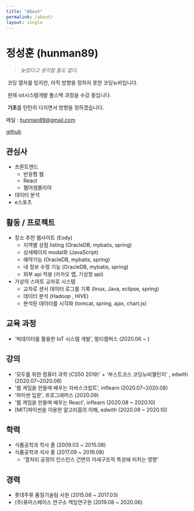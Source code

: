 ```yaml
---
title: "About"
permalink: /about/
layout: single
---
```


# 정성훈 (hunman89)

> *늦었다고 생각할 틈도 없다.*

​	코딩 열차를 탔지만, 아직 방향을 정하지 못한 코딩뉴비입니다. 

​    현재 iot시스템개발 풀스택 과정을 수강 중입니다. 

​    **기초**를 탄탄히 다지면서 방향을 정하겠습니다.  



메일 :  hunman89@gmail.com 

[github](https://github.com/hunman89)



## 관심사

* 프론트엔드
  * 반응형 웹
  * React
  * 웹어셈블리어
* 데이터 분석
* e스포츠



## 활동 / 프로젝트

* 장소 추천 웹사이트 (Eody)
  * 지역별 상점 listing (OracleDB, mybatis, spring)
  * 상세페이지 modal화 (JavaScript)
  * 예약기능 (OracleDB, mybatis, spring)
  * 내 정보 수정 기능 (OracleDB, mybatis, spring)
  * 외부 api 적용 (카카오 맵, 기상청 api)
* 가상의 스마트 교차로 시스템
  * 교차로 센서 데이터 로그를 기록 (linux, Java, eclipse, spring)
  * 데이터 분석 (Hadoop , HIVE)
  * 분석된 데이터를 시각화 (tomcat, spring, ajax, chart.js)



## 교육 과정

* '빅데이터를 활용한 IoT 시스템 개발', 멀티캠퍼스 (2020.06 ~ ) 



## 강의

* '모두를 위한 컴퓨터 과학 (CS50 2019)' + '부스트코스 코딩뉴비챌린지' , edwith (2020.07~2020.08)
* '웹 게임을 만들며 배우는 자바스크립트', inflearn (2020.07~2020.08)
* '파이썬 입문', 프로그래머스 (2020.09)
* '웹 게임을 만들며 배우는 React', inflearn (2020.08 ~ 2020.10)
* [MIT]파이썬을 이용한 알고리즘의 이해, edwith (2020.09 ~ 2020.10)



## 학력

* 식품공학과 학사 졸 (2009.03 ~ 2015.08)
* 식품공학과 석사 졸 (2017.09 ~ 2019.08)
  * '열처리 공정이 인스턴스 건면의 미세구조적 특성에 미치는 영향'



## 경력

* 롯데주류 품질기술팀 사원 (2015.08 ~ 2017.03)  
* (주)퓨어스페이스 연구소 책임연구원 (2019.08 ~ 2020.06)


